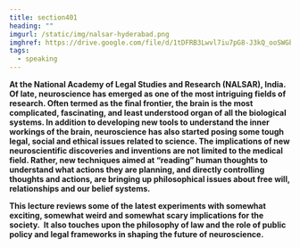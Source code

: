 ```yaml
---
title: section401
heading: ""
imgurl: /static/img/nalsar-hyderabad.png
imghref: https://drive.google.com/file/d/1tDFRB3Lwvl7iu7pG8-J3kQ_ooSWGbEVZ/view?usp=sharing
tags:
  - speaking
---
```

**At the National Academy of Legal Studies and Research (NALSAR), India. Of late, neuroscience has emerged as one of the most intriguing fields of research. Often termed as the final frontier, the brain is the most complicated, fascinating, and least understood organ of all the biological systems. In addition to developing new tools to understand the inner workings of the brain, neuroscience has also started posing some tough legal, social and ethical issues related to science. The implications of new neuroscientific discoveries and inventions are not limited to the medical field. Rather, new techniques aimed at “reading” human thoughts to understand what actions they are planning, and directly controlling thoughts and actions, are bringing up philosophical issues about free will, relationships and our belief systems.**

**This lecture reviews some of the latest experiments with somewhat exciting, somewhat weird and somewhat scary implications for the society.  It also touches upon the philosophy of law and the role of public policy and legal frameworks in shaping the future of neuroscience.**